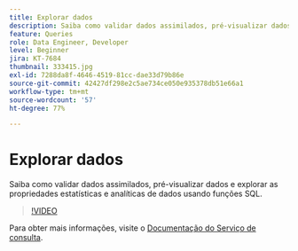 ```yaml
---
title: Explorar dados
description: Saiba como validar dados assimilados, pré-visualizar dados e explorar as propriedades estatísticas e analíticas de dados usando funções SQL.
feature: Queries
role: Data Engineer, Developer
level: Beginner
jira: KT-7684
thumbnail: 333415.jpg
exl-id: 7288da8f-4646-4519-81cc-dae33d79b86e
source-git-commit: 42427df298e2c5ae734ce050e935378db51e66a1
workflow-type: tm+mt
source-wordcount: '57'
ht-degree: 77%

---
```


# Explorar dados

Saiba como validar dados assimilados, pré-visualizar dados e explorar as propriedades estatísticas e analíticas de dados usando funções SQL.

>[!VIDEO](https://video.tv.adobe.com/v/333415?quality=12&learn=on)

Para obter mais informações, visite o [Documentação do Serviço de consulta](https://experienceleague.adobe.com/docs/experience-platform/query/home.html?lang=pt-BR).
